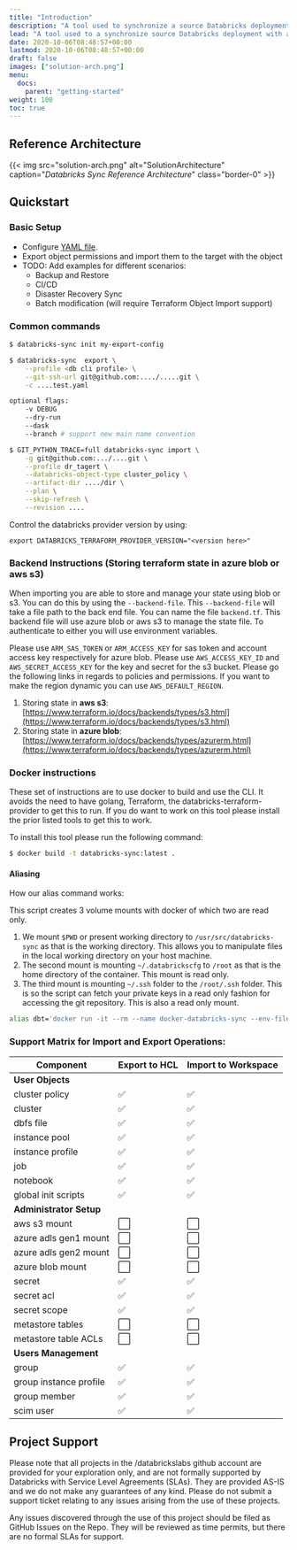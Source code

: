 ```yaml
---
title: "Introduction"
description: "A tool used to synchronize a source Databricks deployment with a target Databricks deployment. Useful for migration and Disaster Recovery."
lead: "A tool used to a synchronize source Databricks deployment with a target Databricks deployment. Useful for migration and Disaster Recovery."
date: 2020-10-06T08:48:57+00:00
lastmod: 2020-10-06T08:48:57+00:00
draft: false
images: ["solution-arch.png"]
menu:
  docs:
    parent: "getting-started"
weight: 100
toc: true
---
```


## Reference Architecture

{{< img src="solution-arch.png" alt="SolutionArchitecture"
    caption="<em>Databricks Sync Reference Architecture</em>" class="border-0" >}}

## Quickstart

### Basic Setup
* Configure [YAML file](https://github.com/databrickslabs/databricks-sync/blob/master/tests/integration_test.yaml).
* Export object permissions and import them to the target with the object
* TODO: Add examples for different scenarios:
  * Backup and Restore
  * CI/CD
  * Disaster Recovery Sync
  * Batch modification (will require Terraform Object Import support)


### Common commands

```bash
$ databricks-sync init my-export-config

$ databricks-sync  export \
    --profile <db cli profile> \
    --git-ssh-url git@github.com:..../.....git \
    -c ....test.yaml

optional flags:
    -v DEBUG
    --dry-run
    --dask
    --branch # support new main name convention

$ GIT_PYTHON_TRACE=full databricks-sync import \
    -g git@github.com:.../....git \
    --profile dr_tagert \
    --databricks-object-type cluster_policy \
    --artifact-dir ..../dir \
    --plan \
    --skip-refresh \
    --revision ....
```

Control the databricks provider version by using:

```
export DATABRICKS_TERRAFORM_PROVIDER_VERSION="<version here>"
```

### Backend Instructions (Storing terraform state in azure blob or aws s3)

When importing you are able to store and manage your state using blob or s3. You can do this by using the `--backend-file`.
This `--backend-file` will take a file path to the back end file. You can name the file `backend.tf`. This backend file will use
azure blob or aws s3 to manage the state file. To authenticate to either you will use environment variables.

Please use `ARM_SAS_TOKEN` or `ARM_ACCESS_KEY` for sas token and account access key respectively for azure blob.
Please use `AWS_ACCESS_KEY_ID` and `AWS_SECRET_ACCESS_KEY` for the key and secret for the s3 bucket. Please go the following links in
regards to policies and permissions. If you want to make the region dynamic you can use `AWS_DEFAULT_REGION`.

1. Storing state in **aws s3**: [https://www.terraform.io/docs/backends/types/s3.html](https://www.terraform.io/docs/backends/types/s3.html)
2. Storing state in **azure blob**: [https://www.terraform.io/docs/backends/types/azurerm.html](https://www.terraform.io/docs/backends/types/azurerm.html)

### Docker instructions

These set of instructions are to use docker to build and use the CLI. It avoids the need to have golang,
Terraform, the databricks-terraform-provider to get this to run. If you do want to work on this tool please
install the prior listed tools to get this to work.

To install this tool please run the following command:

```bash
$ docker build -t databricks-sync:latest .
```


#### Aliasing

How our alias command works:

This script creates 3 volume mounts with docker of which two are read only.
1. We mount `$PWD` or present working directory to `/usr/src/databricks-sync` as that is the working directory.
This allows you to manipulate files in the local working directory on your host machine.
2. The second mount is mounting `~/.databrickscfg` to `/root` as that is the home directory of the container.
This mount is read only.
3. The third mount is mounting `~/.ssh` folder to the `/root/.ssh` folder. This is so the script can fetch your
private keys in a read only fashion for accessing the git repository. This is also a read only mount.

```bash
alias dbt='docker run -it --rm --name docker-databricks-sync --env-file <(env | grep -e "[ARM|TF_VAR]") -v "$PWD":/usr/src/databricks-sync -v ~/.databrickscfg:/root/.databrickscfg:ro -v ~/.ssh:/root/.ssh:ro -w /usr/src/databricks-sync databricks-sync'
```

### Support Matrix for Import and Export Operations:

| Component                    | Export to HCL | Import to Workspace |
| -----------------------------|---------------|---------------------|
| **User Objects** |
| cluster policy               | ✅           |  ✅              |
| cluster                      |  ✅            | ✅               |
| dbfs file                    |  ✅           |  ✅              |
| instance pool                |  ✅           |  ✅              |
| instance profile             |  ✅           |  ✅              |
| job                          |  ✅           |  ✅               |
| notebook                     |  ✅           |  ✅              |
| global init scripts                     |  ✅           |  ✅              |
| **Administrator Setup** |
| aws s3 mount                 | ⬜️            | ⬜️               |
| azure adls gen1 mount        | ⬜️            | ⬜️               |
| azure adls gen2 mount        | ⬜️            | ⬜️               |
| azure blob mount             | ⬜️            | ⬜️               |
| secret                       |  ✅           |  ✅               |
| secret acl                   |  ✅           |  ✅              |
| secret scope                 |  ✅           |  ✅              |
| metastore tables             | ⬜️            | ⬜️               |
| metastore table ACLs         | ⬜️            | ⬜️               |
| **Users Management** |
| group                        |  ✅            |  ✅               |
| group instance profile       |  ✅            |  ✅               |
| group member                 |  ✅            |  ✅               |
| scim user                    |  ✅            |  ✅               |

## Project Support
Please note that all projects in the /databrickslabs github account are provided for your exploration only, and are not formally supported by Databricks with Service Level Agreements (SLAs).  They are provided AS-IS and we do not make any guarantees of any kind.  Please do not submit a support ticket relating to any issues arising from the use of these projects.

Any issues discovered through the use of this project should be filed as GitHub Issues on the Repo.  They will be reviewed as time permits, but there are no formal SLAs for support.
